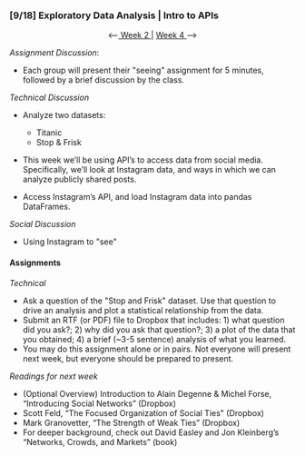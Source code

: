 ### [9/18] Exploratory Data Analysis | Intro to APIs

<p align="center"> <--<a href="https://github.com/giladlotan/itpmssd/blob/master/Week_2/README.md"> Week 2 </a> | <a href="https://github.com/giladlotan/itpmssd/blob/master/Week_4/README.md"> Week 4 </a> --> </p>

_Assignment Discussion_: 
- Each group will present their "seeing" assignment for 5 minutes, followed by a brief discussion by the class.

_Technical Discussion_
- Analyze two datasets:
  - Titanic
  - Stop & Frisk

- This week we’ll be using API’s to access data from social media. Specifically, we’ll look at Instagram data, and ways in which we can analyze publicly shared posts.
- Access Instagram’s API, and load Instagram data into pandas DataFrames.

_Social Discussion_
- Using Instagram to "see"

#### Assignments

_Technical_
- Ask a question of the "Stop and Frisk" dataset. Use that question to drive an analysis and plot a statistical relationship from the data.
- Submit an RTF (or PDF) file to Dropbox that includes: 1) what question did you ask?; 2) why did you ask that question?; 3) a plot of the data that you obtained; 4) a brief (~3-5 sentence) analysis of what you learned.
- You may do this assignment alone or in pairs. Not everyone will present next week, but everyone should be prepared to present.

_Readings for next week_
- (Optional Overview) Introduction to Alain Degenne & Michel Forse, “Introducing Social Networks”  (Dropbox)
- Scott Feld, “The Focused Organization of Social Ties" (Dropbox)
- Mark Granovetter, “The Strength of Weak Ties” (Dropbox)
- For deeper background, check out David Easley and Jon Kleinberg’s “Networks, Crowds, and Markets” (book)

